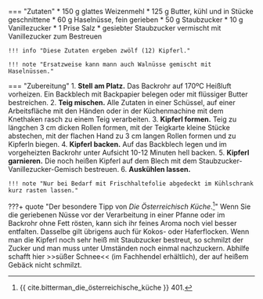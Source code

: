 === "Zutaten"
    * 150 g glattes Weizenmehl
    * 125 g Butter, kühl und in Stücke geschnittene
    * 60 g Haselnüsse, fein gerieben
    * 50 g Staubzucker
    * 10 g Vanillezucker
    * 1 Prise Salz
    * gesiebter Staubzucker vermischt mit Vanillezucker zum Bestreuen

    !!! info "Diese Zutaten ergeben zwölf (12) Kipferl."

    !!! note "Ersatzweise kann mann auch Walnüsse gemischt mit Haselnüssen."

=== "Zubereitung"
    1. **Stell am Platz.** Das Backrohr auf 170ºC Heißluft vorheizen. Ein Backblech mit Backpapier belegen oder mit flüssiger Butter bestreichen.
    2. **Teig mischen.** Alle Zutaten in einer Schüssel, auf einer Arbeitsfläche mit den Händen oder in der Küchenmachine mit dem Knethaken rasch zu einem Teig verarbeiten.
    3. **Kipferl formen.** Teig zu längchen 3 cm dicken Rollen formen, mit der Teigkarte kleine Stücke abstechen, mit der flachen Hand zu 3 cm langen Rollen formen und zu Kipferln biegen.
    4. **Kipferl backen.** Auf das Backblech legen und im vorgeheizten Backrohr unter Aufsicht 10-12 Minuten hell backen.
    5. **Kipferl garnieren.** Die noch heißen Kipferl auf dem Blech mit dem Staubzucker-Vanillezucker-Gemisch bestreuen.
    6. **Auskühlen lassen.**

    !!! note "Nur bei Bedarf mit Frischhaltefolie abgedeckt im Kühlschrank kurz rasten lassen."

???+ quote "Der besondere Tipp von *Die Österreichisch Küche*.[^bitterman]"
    Wenn Sie die geriebenen Nüsse vor der Verarbeitung in einer Pfanne oder im Backrohr ohne Fett rösten, kann sich ihr feines Aroma noch viel besser entfalten. Dasselbe gilt übrigens auch für Kokos- oder Haferflocken. Wenn man die Kipferl noch sehr heiß mit Staubzucker bestreut, so schmilzt der Zucker und man muss unter Umständen noch einmal nachzuckern. Abhilfe schafft hier >>süßer Schnee<< (im Fachhendel erhältlich), der auf heißem Gebäck nicht schmilzt.

[^bitterman]:
    {{ cite.bitterman_die_österreichische_küche }}
    401.
